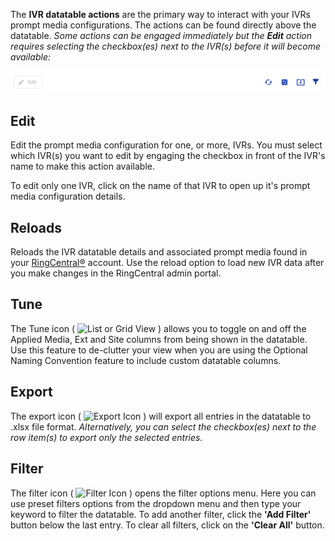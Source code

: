 The **IVR datatable actions** are the primary way to interact with your IVRs prompt media configurations. The actions can be found directly above the datatable. *Some actions can be engaged immediately but the **Edit** action requires selecting the checkbox(es) next to the IVR(s) before it will become available:*

![IVR datatable actions](../assets/ivr-datatable-actions.png "IVR datatable actions")

## Edit
Edit the prompt media configuration for one, or more, IVRs. You must select which IVR(s) you want to edit by engaging the checkbox in front of the IVR's name to make this action available.

To edit only one IVR, click on the name of that IVR to open up it's prompt media configuration details.

## Reloads
Reloads the IVR datatable details and associated prompt media found in your [RingCentral®](https://ringcentral.com) account. Use the reload option to load new IVR data after you make changes in the RingCentral admin portal.

## Tune 
The Tune icon ( ![List or Grid View](../assets/list-grid-view.svg "List or Grid View") ) allows you to toggle on and off the Applied Media, Ext and Site columns from being shown in the datatable. Use this feature to de-clutter your view when you are using the Optional Naming Convention feature to include custom datatable columns.

## Export
The export icon ( ![Export Icon](../assets/export-icon.svg "Export Icon") ) will export all entries in the datatable to .xlsx file format. *Alternatively, you can select the checkbox(es) next to the row item(s) to export only the selected entries.*

## Filter
The filter icon ( ![Filter Icon](../assets/filter-icon.svg "Filter Icon") ) opens the filter options menu. Here you can use preset filters options from the dropdown menu and then type your keyword to filter the datatable. To add another filter, click the **'Add Filter'** button below the last entry. To clear all filters, click on the **'Clear All'** button.